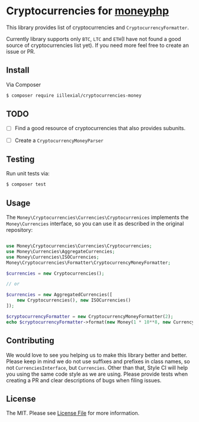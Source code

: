 # Cryptocurrencies for [moneyphp](https://github.com/moneyphp/money)

This library provides list of cryptocurrencies and `CryptocurrencyFormatter`.

Currently library supports only `BTC`, `LTC` and `ETH`(I have not found a good source of cryptocurrencies list yet). If you need more feel free to create an issue or PR.

## Install

Via Composer

```bash
$ composer require iillexial/cryptocurrencies-money
```

## TODO

- [ ] Find a good resource of cryptocurrencies that also provides subunits.

- [ ] Create a `CryptocurrencyMoneyParser`

## Testing

Run unit tests via:

```bash
$ composer test
```

## Usage

The `Money\Cryptocurrencies\Currencies\Cryptocurrenices` implements the `Money\Currencies` interface, so you can use it as described in the original repository:

```php

use Money\Cryptocurrencies\Currencies\Cryptocurrencies;
use Money\Currencies\AggregateCurrencies;
use Money\Currencies\ISOCurrencies;
Money\Cryptocurrencies\Formatter\CryptocurrencyMoneyFormatter;

$currencies = new Cryptocurrencies();

// or

$currencies = new AggregatedCurrencies([
    new Cryptocurrencies(), new ISOCurrencies()
]);

$cryptocurrencyFormatter = new CryptocurrencyMoneyFormatter(2);
echo $cryptocurrencyFormatter->format(new Money(1 * 10**8, new Currency('BTC'))); // 1 BTC
```

## Contributing

We would love to see you helping us to make this library better and better.
Please keep in mind we do not use suffixes and prefixes in class names,
so not `CurrenciesInterface`, but `Currencies`. Other than that, Style CI will help you
using the same code style as we are using. Please provide tests when creating a PR and clear descriptions of bugs when filing issues.


## License

The MIT. Please see [License File](LICENSE) for more information.
